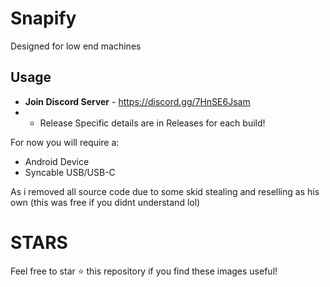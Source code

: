 # Snapify
Designed for low end machines


## Usage
- **Join Discord Server** - https://discord.gg/7HnSE6Jsam
- - Release Specific details are in Releases for each build!

For now you will require a:
- Android Device
- Syncable USB/USB-C

As i removed all source code due to some skid stealing and reselling as his own (this was free if you didnt understand lol)

# STARS
Feel free to star ⭐ this repository if you find these images useful!
